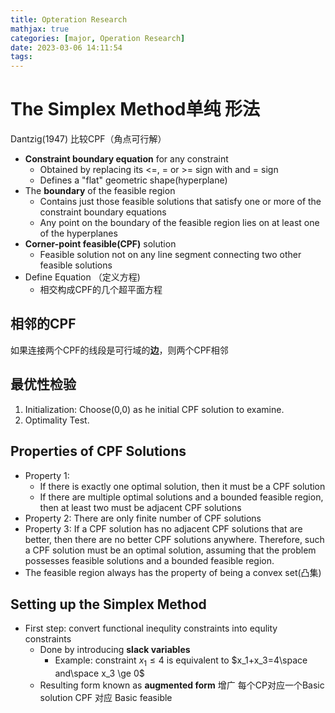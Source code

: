 ```yaml
---
title: Opteration Research
mathjax: true
categories: [major, Operation Research]
date: 2023-03-06 14:11:54
tags:
---
```


# The Simplex Method单纯 形法

Dantzig(1947)
比较CPF（角点可行解）

- **Constraint boundary equation** for any constraint
	- Obtained by replacing its <=, = or >= sign with and = sign
	- Defines a "flat" geometric shape(hyperplane)
 - The **boundary** of the feasible region
	 - Contains just those feasible solutions that satisfy one or more of the constraint boundary equations
	 - Any point on the boundary of the feasible region lies on at least one of the hyperplanes
- **Corner-point feasible(CPF)** solution
	- Feasible solution not on any line segment connecting two other feasible solutions
- Define Equation （定义方程)
	- 相交构成CPF的几个超平面方程

## 相邻的CPF

如果连接两个CPF的线段是可行域的**边**，则两个CPF相邻

## 最优性检验

1. Initialization: Choose(0,0) as he initial CPF solution to examine.
2. Optimality Test.

## Properties of CPF Solutions

- Property 1:
	- If there is exactly one optimal solution, then it must be a CPF solution
	- If there are multiple optimal solutions and a bounded feasible region, then at least two must be adjacent CPF solutions
- Property 2: There are only  finite number of CPF solutions
- Property 3: If a CPF solution has no adjacent CPF solutions that are better, then there are no better CPF solutions anywhere. Therefore, such a CPF solution must be an optimal solution, assuming that the problem possesses feasible solutions and a bounded feasible region.
- The feasible region always has the property of being a convex set(凸集)

## Setting up the Simplex Method

- First step: convert functional inequlity constraints into equlity constraints
	- Done by introducing **slack variables**
		- Example: constraint $x_1\le 4$ is equivalent to $x_1+x_3=4\space and\space x_3 \ge 0$ 
	- Resulting form known as **augmented form** 增广
每个CP对应一个Basic solution
CPF 对应 Basic feasible
 